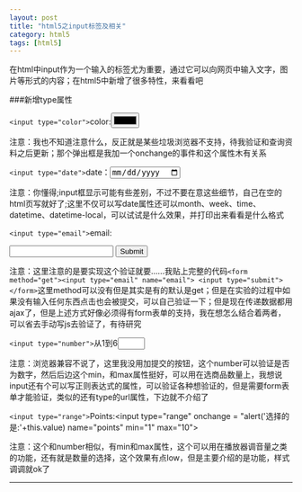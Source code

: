 ```yaml
---
layout: post
title: "html5之input标签及相关"
category: html5
tags: [html5]
---
```


在html中input作为一个输入的标签尤为重要，通过它可以向网页中输入文字，图片等形式的内容；在html5中新增了很多特性，来看看吧

<!-- more -->

###新增type属性

`<input type="color">`color:<input type="color" onchange = "alert('选择的颜色是:'+this.value)">

注意：我也不知道注意什么，反正就是某些垃圾浏览器不支持，待我验证和查询资料之后更新；那个弹出框是我加一个onchange的事件和这个属性木有关系

`<input type="date">`date：<input type="date" onchange = "alert('选择的日期是:'+this.value)">

注意：你懂得;input框显示可能有些差别，不过不要在意这些细节，自己在空的html页写就好了;这里不仅可以写date属性还可以month、week、time、datetime、datetime-local，可以试试是什么效果，并打印出来看看是什么格式

`<input type="email">`email:<form><input type="email" name="email"> <input type="submit"></form>

注意：这里注意的是要实现这个验证就要……我贴上完整的代码`<form method="get"><input type="email" name="email"> <input type="submit"></form>`这里method可以没有但是其实是有的默认是get；但是在实验的过程中如果没有输入任何东西点击也会被提交，可以自己验证一下；但是现在传递数据都用ajax了，但是上述方式好像必须得有form表单的支持，我在想怎么结合着两者，可以省去手动写js去验证了，有待研究

`<input type="number">`从1到6<input type="number" name="quantity" min="1" max="6">

注意：浏览器兼容不说了，这里我没用加提交的按钮，这个number可以验证是否为数字，然后后边这个min，和max属性挺好，可以用在选商品数量上，我想说input还有个可以写正则表达式的属性，可以验证各种想验证的，但是需要form表单才能验证，类似的还有type的url属性，下边就不介绍了

`<input type="range">`Points:<input type="range" onchange = "alert('选择的是:'+this.value) name="points" min="1" max="10">

注意：这个和number相似，有min和max属性，这个可以用在播放器调音量之类的功能，还有就是数量的选择，这个效果有点low，但是主要介绍的是功能，样式调调就ok了

- - -

